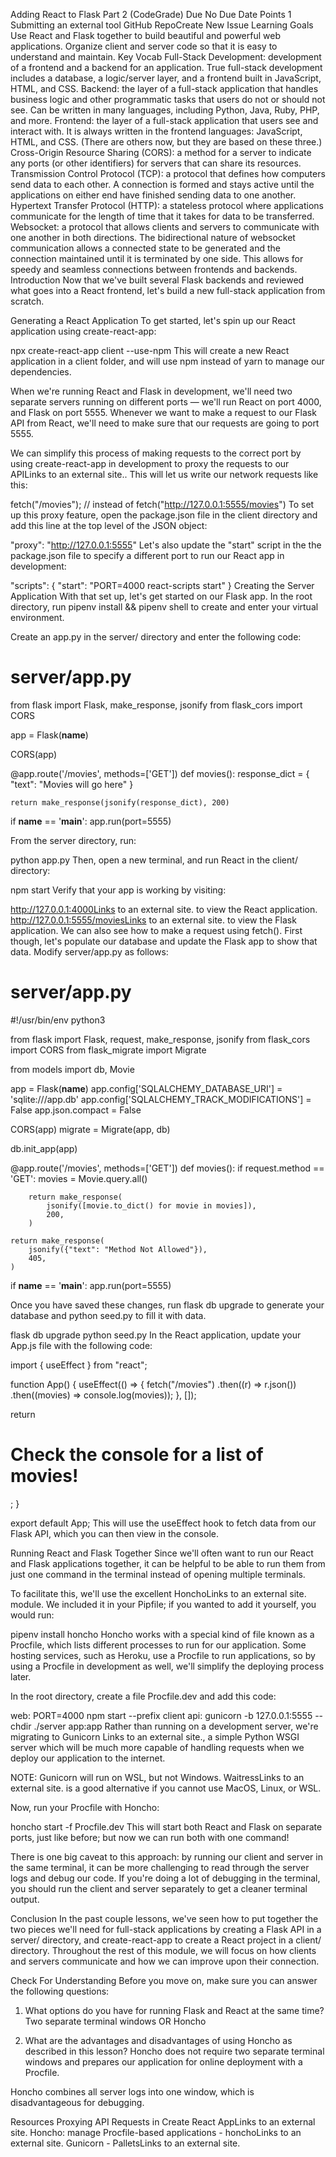 Adding React to Flask Part 2 (CodeGrade)
Due No Due Date Points 1 Submitting an external tool
GitHub RepoCreate New Issue
Learning Goals
Use React and Flask together to build beautiful and powerful web applications.
Organize client and server code so that it is easy to understand and maintain.
Key Vocab
Full-Stack Development: development of a frontend and a backend for an application. True full-stack development includes a database, a logic/server layer, and a frontend built in JavaScript, HTML, and CSS.
Backend: the layer of a full-stack application that handles business logic and other programmatic tasks that users do not or should not see. Can be written in many languages, including Python, Java, Ruby, PHP, and more.
Frontend: the layer of a full-stack application that users see and interact with. It is always written in the frontend languages: JavaScript, HTML, and CSS. (There are others now, but they are based on these three.)
Cross-Origin Resource Sharing (CORS): a method for a server to indicate any ports (or other identifiers) for servers that can share its resources.
Transmission Control Protocol (TCP): a protocol that defines how computers send data to each other. A connection is formed and stays active until the applications on either end have finished sending data to one another.
Hypertext Transfer Protocol (HTTP): a stateless protocol where applications communicate for the length of time that it takes for data to be transferred.
Websocket: a protocol that allows clients and servers to communicate with one another in both directions. The bidirectional nature of websocket communication allows a connected state to be generated and the connection maintained until it is terminated by one side. This allows for speedy and seamless connections between frontends and backends.
Introduction
Now that we've built several Flask backends and reviewed what goes into a React frontend, let's build a new full-stack application from scratch.

Generating a React Application
To get started, let's spin up our React application using create-react-app:

 npx create-react-app client --use-npm
This will create a new React application in a client folder, and will use npm instead of yarn to manage our dependencies.

When we're running React and Flask in development, we'll need two separate servers running on different ports — we'll run React on port 4000, and Flask on port 5555. Whenever we want to make a request to our Flask API from React, we'll need to make sure that our requests are going to port 5555.

We can simplify this process of making requests to the correct port by using create-react-app in development to proxy the requests to our APILinks to an external site.. This will let us write our network requests like this:

fetch("/movies");
// instead of fetch("http://127.0.0.1:5555/movies")
To set up this proxy feature, open the package.json file in the client directory and add this line at the top level of the JSON object:

"proxy": "http://127.0.0.1:5555"
Let's also update the "start" script in the the package.json file to specify a different port to run our React app in development:

"scripts": {
  "start": "PORT=4000 react-scripts start"
}
Creating the Server Application
With that set up, let's get started on our Flask app. In the root directory, run pipenv install && pipenv shell to create and enter your virtual environment.

Create an app.py in the server/ directory and enter the following code:

# server/app.py

from flask import Flask, make_response, jsonify
from flask_cors import CORS

app = Flask(__name__)

CORS(app)

@app.route('/movies', methods=['GET'])
def movies():
    response_dict = {
        "text": "Movies will go here"
    }

    return make_response(jsonify(response_dict), 200)

if __name__ == '__main__':
    app.run(port=5555)

From the server directory, run:

 python app.py
Then, open a new terminal, and run React in the client/ directory:

 npm start
Verify that your app is working by visiting:

http://127.0.0.1:4000Links to an external site. to view the React application.
http://127.0.0.1:5555/moviesLinks to an external site. to view the Flask application.
We can also see how to make a request using fetch(). First though, let's populate our database and update the Flask app to show that data. Modify server/app.py as follows:

# server/app.py
#!/usr/bin/env python3


from flask import Flask, request, make_response, jsonify
from flask_cors import CORS
from flask_migrate import Migrate

from models import db, Movie

app = Flask(__name__)
app.config['SQLALCHEMY_DATABASE_URI'] = 'sqlite:///app.db'
app.config['SQLALCHEMY_TRACK_MODIFICATIONS'] = False
app.json.compact = False

CORS(app)
migrate = Migrate(app, db)

db.init_app(app)

@app.route('/movies', methods=['GET'])
def movies():
    if request.method == 'GET':
        movies = Movie.query.all()

        return make_response(
            jsonify([movie.to_dict() for movie in movies]),
            200,
        )

    return make_response(
        jsonify({"text": "Method Not Allowed"}),
        405,
    )

if __name__ == '__main__':
    app.run(port=5555)

Once you have saved these changes, run flask db upgrade to generate your database and python seed.py to fill it with data.

 flask db upgrade
 python seed.py
In the React application, update your App.js file with the following code:

import { useEffect } from "react";

function App() {
  useEffect(() => {
    fetch("/movies")
      .then((r) => r.json())
      .then((movies) => console.log(movies));
  }, []);

  return <h1>Check the console for a list of movies!</h1>;
}

export default App;
This will use the useEffect hook to fetch data from our Flask API, which you can then view in the console.

Running React and Flask Together
Since we'll often want to run our React and Flask applications together, it can be helpful to be able to run them from just one command in the terminal instead of opening multiple terminals.

To facilitate this, we'll use the excellent HonchoLinks to an external site. module. We included it in your Pipfile; if you wanted to add it yourself, you would run:

 pipenv install honcho
Honcho works with a special kind of file known as a Procfile, which lists different processes to run for our application. Some hosting services, such as Heroku, use a Procfile to run applications, so by using a Procfile in development as well, we'll simplify the deploying process later.

In the root directory, create a file Procfile.dev and add this code:

web: PORT=4000 npm start --prefix client
api: gunicorn -b 127.0.0.1:5555 --chdir ./server app:app
Rather than running on a development server, we're migrating to Gunicorn Links to an external site., a simple Python WSGI server which will be much more capable of handling requests when we deploy our application to the internet.

NOTE: Gunicorn will run on WSL, but not Windows. WaitressLinks to an external site. is a good alternative if you cannot use MacOS, Linux, or WSL.

Now, run your Procfile with Honcho:

 honcho start -f Procfile.dev
This will start both React and Flask on separate ports, just like before; but now we can run both with one command!

There is one big caveat to this approach: by running our client and server in the same terminal, it can be more challenging to read through the server logs and debug our code. If you're doing a lot of debugging in the terminal, you should run the client and server separately to get a cleaner terminal output.

Conclusion
In the past couple lessons, we've seen how to put together the two pieces we'll need for full-stack applications by creating a Flask API in a server/ directory, and create-react-app to create a React project in a client/ directory. Throughout the rest of this module, we will focus on how clients and servers communicate and how we can improve upon their connection.

Check For Understanding
Before you move on, make sure you can answer the following questions:

1. What options do you have for running Flask and React at the same time?
Two separate terminal windows OR Honcho

 

2. What are the advantages and disadvantages of using Honcho as described in this lesson?
Honcho does not require two separate terminal windows and prepares our application for online deployment with a Procfile.

Honcho combines all server logs into one window, which is disadvantageous for debugging.

 

Resources
Proxying API Requests in Create React AppLinks to an external site.
Honcho: manage Procfile-based applications - honchoLinks to an external site.
Gunicorn - PalletsLinks to an external site.
